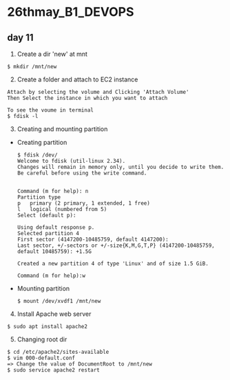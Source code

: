 # 26thmay_B1_DEVOPS

## day 11
1. Create a dir 'new' at mnt

```
$ mkdir /mnt/new
```
2. Create a folder and attach to EC2 instance

```
Attach by selecting the volume and Clicking 'Attach Volume'
Then Select the instance in which you want to attach

To see the voume in terminal
$ fdisk -l
```
3. Creating and mounting partition
  - Creating partition
    ```
    $ fdisk /dev/
    Welcome to fdisk (util-linux 2.34).
    Changes will remain in memory only, until you decide to write them.
    Be careful before using the write command.


    Command (m for help): n
    Partition type
    p   primary (2 primary, 1 extended, 1 free)
    l   logical (numbered from 5)
    Select (default p):

    Using default response p.
    Selected partition 4
    First sector (4147200-10485759, default 4147200):
    Last sector, +/-sectors or +/-size{K,M,G,T,P} (4147200-10485759, default 10485759): +1.5G

    Created a new partition 4 of type 'Linux' and of size 1.5 GiB.

    Command (m for help):w
    ```
  - Mounting partition
    ```
    $ mount /dev/xvdf1 /mnt/new
    ```
4. Install Apache web server
```
$ sudo apt install apache2
```
5. Changing root dir
```
$ cd /etc/apache2/sites-available
$ vim 000-default.conf
=> Change the value of DocumentRoot to /mnt/new
$ sudo service apache2 restart
```
